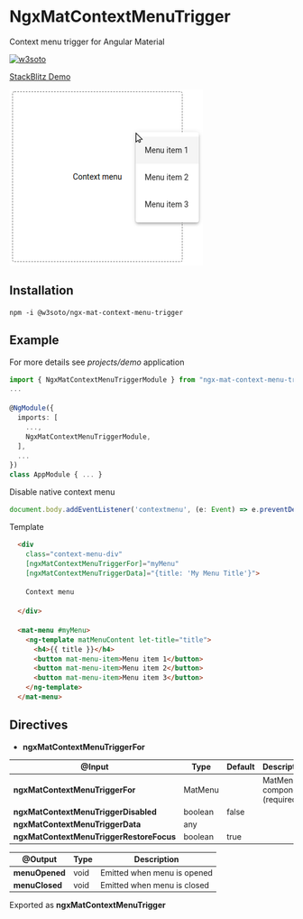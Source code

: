 # NgxMatContextMenuTrigger

Context menu trigger for Angular Material

[![w3soto](https://circleci.com/gh/w3soto/ngx-mat-context-menu-trigger.svg?style=svg)](https://circleci.com/gh/w3soto/ngx-mat-context-menu-trigger)

[StackBlitz Demo](https://stackblitz.com/edit/angular-ivy-5bojir)

![Screenshot](https://raw.githubusercontent.com/w3soto/ngx-mat-context-menu-trigger/master/screenshot.png "Screenshot")

## Installation
```shell
npm -i @w3soto/ngx-mat-context-menu-trigger
```

## Example

For more details see *projects/demo* application

```typescript
import { NgxMatContextMenuTriggerModule } from "ngx-mat-context-menu-trigger";
...

@NgModule({
  imports: [
    ...,
    NgxMatContextMenuTriggerModule,
  ],
  ...
})
class AppModule { ... }

```

Disable native context menu
```typescript
document.body.addEventListener('contextmenu', (e: Event) => e.preventDefault());
```

Template 
```html
  <div
    class="context-menu-div"
    [ngxMatContextMenuTriggerFor]="myMenu"
    [ngxMatContextMenuTriggerData]="{title: 'My Menu Title'}">
      
    Context menu
    
  </div>

  <mat-menu #myMenu>
    <ng-template matMenuContent let-title="title">
      <h4>{{ title }}</h4>
      <button mat-menu-item>Menu item 1</button>
      <button mat-menu-item>Menu item 2</button>
      <button mat-menu-item>Menu item 3</button>
    </ng-template>
  </mat-menu>
```

## Directives 

* **ngxMatContextMenuTriggerFor**

| @Input | Type | Default | Description |
| ------ | ---- | ------- | ----------- |
| **ngxMatContextMenuTriggerFor** | MatMenu | | MatMenu component (required!) |
| **ngxMatContextMenuTriggerDisabled** | boolean | false | |
| **ngxMatContextMenuTriggerData** | any | | |
| **ngxMatContextMenuTriggerRestoreFocus** | boolean | true |  |

| @Output | Type | Description |
| ------- | ---- | ----------- |
| **menuOpened** | void | Emitted when menu is opened |
| **menuClosed** | void | Emitted when menu is closed |

Exported as **ngxMatContextMenuTrigger**

